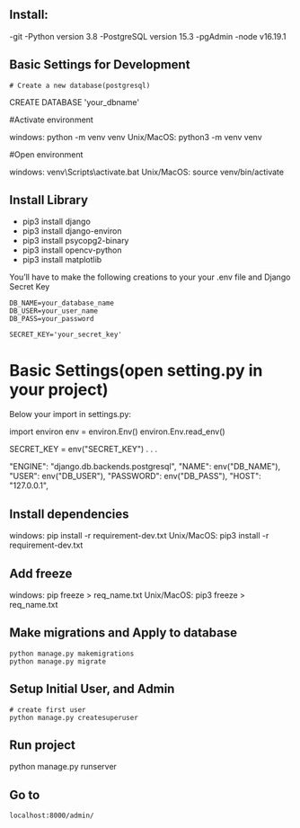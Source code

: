 ## Install:
-git
-Python version 3.8 
-PostgreSQL version 15.3
-pgAdmin
-node v16.19.1

## Basic Settings for Development

    # Create a new database(postgresql)

CREATE DATABASE 'your_dbname'

   #Activate environment

windows:    python -m venv venv
Unix/MacOS: python3 -m venv venv

   #Open environment

windows:    venv\Scripts\activate.bat
Unix/MacOS: source venv/bin/activate

## Install Library

- pip3 install django
- pip3 install django-environ
- pip3 install psycopg2-binary
- pip3 install opencv-python
- pip3 install matplotlib


You’ll have to make the following creations to your your .env file
and Django Secret Key

    DB_NAME=your_database_name
    DB_USER=your_user_name
    DB_PASS=your_password

    SECRET_KEY='your_secret_key'
# Basic Settings(open setting.py in your project)

Below your import in settings.py:

import environ
env = environ.Env()
environ.Env.read_env()

SECRET_KEY = env("SECRET_KEY")
.
.
.

"ENGINE": "django.db.backends.postgresql",
        "NAME": env("DB_NAME"),
        "USER": env("DB_USER"),
        "PASSWORD": env("DB_PASS"),
        "HOST": "127.0.0.1",

## Install dependencies
   windows:   pip install -r requirement-dev.txt
   Unix/MacOS:   pip3 install -r requirement-dev.txt

## Add freeze
   
   windows:   pip freeze > req_name.txt
   Unix/MacOS:   pip3 freeze > req_name.txt


## Make migrations and Apply to database
    python manage.py makemigrations 
    python manage.py migrate
## Setup Initial User, and Admin

    # create first user
    python manage.py createsuperuser

## Run project

python manage.py runserver 

## Go to
    localhost:8000/admin/
